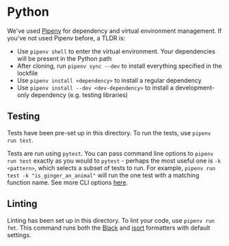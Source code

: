 # Python

We've used [Pipenv](https://pypi.org/project/pipenv/) for dependency and virtual environment management. If you've not
used Pipenv before, a TLDR is:

- Use `pipenv shell` to enter the virtual environment. Your dependencies will be present in the Python path
- After cloning, run `pipenv sync --dev` to install everything specified in the lockfile
- Use `pipenv install <dependency>` to install a regular dependency
- Use `pipenv install --dev <dev-dependency>` to install a development-only dependency (e.g. testing libraries)

## Testing

Tests have been pre-set up in this directory. To run the tests, use `pipenv run test`.

Tests are run using `pytest`. You can pass command line options to `pipenv run test` exactly as you would to `pytest` -
perhaps the most useful one is `-k <pattern>`, which selects a subset of tests to run. For example,
`pipenv run test -k "is_ginger_an_animal"` will run the one test with a matching function name. See more CLI options
[here](https://docs.pytest.org/en/6.2.x/usage.html).

## Linting

Linting has been set up in this directory. To lint your code, use `pipenv run fmt`. This command runs both the
[Black](https://github.com/psf/black) and [isort](https://github.com/PyCQA/isort) formatters with default settings.
